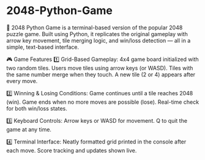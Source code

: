 # 2048-Python-Game


📌 2048 Python Game is a terminal-based version of the popular 2048 puzzle game. Built using Python, it replicates the original gameplay with arrow key movement, tile merging logic, and win/loss detection — all in a simple, text-based interface.

🎮 Game Features
1️⃣ Grid-Based Gameplay:
4x4 game board initialized with two random tiles.
Users move tiles using arrow keys (or WASD).
Tiles with the same number merge when they touch.
A new tile (2 or 4) appears after every move.

2️⃣ Winning & Losing Conditions:
Game continues until a tile reaches 2048 (win).
Game ends when no more moves are possible (lose).
Real-time check for both win/loss states.

3️⃣ Keyboard Controls:
Arrow keys or WASD for movement.
Q to quit the game at any time.

4️⃣ Terminal Interface:
Neatly formatted grid printed in the console after each move.
Score tracking and updates shown live.

